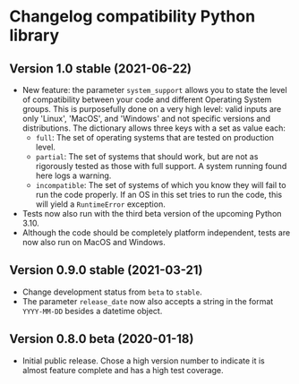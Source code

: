 # Changelog compatibility Python library

## Version 1.0 stable (2021-06-22)

* New feature: the parameter `system_support` allows you to state the level of compatibility between your code and different Operating System groups. This is purposefully done on a very high level: valid inputs are only 'Linux', 'MacOS', and 'Windows' and not specific versions and distributions. The dictionary allows three keys with a set as value each:
    * `full`: The set of operating systems that are tested on production level.
    * `partial`: The set of systems that should work, but are not as rigorously tested as those with full support. A system running found here logs a warning.
    * `incompatible`: The set of systems of which you know they will fail to run the code properly. If an OS in this set tries to run the code, this will yield a `RuntimeError` exception.
* Tests now also run with the third beta version of the upcoming Python 3.10.
* Although the code should be completely platform independent, tests are now also run on MacOS and Windows.

## Version 0.9.0 stable (2021-03-21)

* Change development status from `beta` to `stable`.
* The parameter `release_date` now also accepts a string in the format `YYYY-MM-DD` besides a datetime object.

## Version 0.8.0 beta (2020-01-18)

* Initial public release. Chose a high version number to indicate it is almost feature complete and has a high test coverage.

